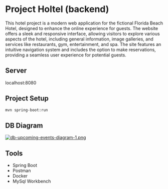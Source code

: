 # Project Holtel (backend)
This hotel project is a modern web application for the fictional Florida Beach Hotel, designed to enhance the online experience for guests. The website offers a sleek and responsive interface, allowing visitors to explore various aspects of the hotel, including general information, image galleries, and services like restaurants, gym, entertainment, and spa. The site features an intuitive navigation system and includes the option to make reservations, providing a seamless user experience for potential guests.

## Server 
localhost:8080

## Project Setup
```sh
mvn spring-boot:run
```

## DB Diagram

[![db-upcoming-events-diagram-1.png](https://i.postimg.cc/7LrL66nC/db-upcoming-events-diagram-1.png)](https://postimg.cc/k2wCY7Z9)

## Tools

- Spring Boot
- Postman
- Docker
- MySql Workbench
